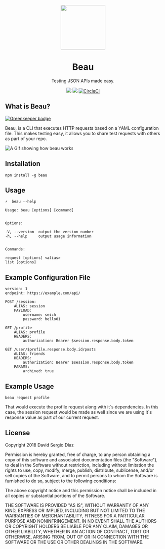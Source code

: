 <div align="center">
	<img src="http://files.martianwabbit.com/beau.png?1" height="144"/>
</div>

<h1 align="center">Beau</h1>
<p align="center">Testing JSON APIs made easy.</p>
<p align="center">
	<a href="https://codeclimate.com/github/Seich/Beau/maintainability"><img src="https://api.codeclimate.com/v1/badges/bc2de4d71893d6a2d18b/maintainability" /></a>
	<a href="https://codeclimate.com/github/Seich/Beau/test_coverage"><img src="https://api.codeclimate.com/v1/badges/bc2de4d71893d6a2d18b/test_coverage" /></a>
	<a href="https://circleci.com/gh/Seich/Beau/tree/master"><img src="https://circleci.com/gh/Seich/Beau/tree/master.svg?style=svg" alt="CircleCI"></a>
</p>

## What is Beau?

[![Greenkeeper badge](https://badges.greenkeeper.io/Seich/Beau.svg)](https://greenkeeper.io/)

Beau, is a CLI that executes HTTP requests based on a YAML configuration file.
This makes testing easy, it allows you to share test requests with others as
part of your repo.

![A Gif showing how beau works](http://files.martianwabbit.com/beau2.gif)

## Installation

    npm install -g beau

## Usage

    ⚡  beau --help

    Usage: beau [options] [command]


    Options:

    -V, --version  output the version number
    -h, --help     output usage information


    Commands:

    request [options] <alias>
    list [options]

## Example Configuration File

    version: 1
    endpoint: https://example.com/api/

    POST /session:
    	ALIAS: session
    	PAYLOAD:
    		username: seich
    		password: hello01

    GET /profile
    	ALIAS: profile
    	HEADERS:
    		authorization: Bearer $session.response.body.token

    GET /user/$profile.response.body.id/posts
    	ALIAS: friends
    	HEADERS:
    		authorization: Bearer $session.response.body.token
    	PARAMS:
    		archived: true

## Example Usage

    beau request profile

That would execute the profile request along with it´s dependencies. In this
case, the session request would be made as well since we are using it´s response
value as part of our current request.

## License

Copyright 2018 David Sergio Díaz

Permission is hereby granted, free of charge, to any person obtaining a copy of
this software and associated documentation files (the "Software"), to deal in
the Software without restriction, including without limitation the rights to
use, copy, modify, merge, publish, distribute, sublicense, and/or sell copies of
the Software, and to permit persons to whom the Software is furnished to do so,
subject to the following conditions:

The above copyright notice and this permission notice shall be included in all
copies or substantial portions of the Software.

THE SOFTWARE IS PROVIDED "AS IS", WITHOUT WARRANTY OF ANY KIND, EXPRESS OR
IMPLIED, INCLUDING BUT NOT LIMITED TO THE WARRANTIES OF MERCHANTABILITY, FITNESS
FOR A PARTICULAR PURPOSE AND NONINFRINGEMENT. IN NO EVENT SHALL THE AUTHORS OR
COPYRIGHT HOLDERS BE LIABLE FOR ANY CLAIM, DAMAGES OR OTHER LIABILITY, WHETHER
IN AN ACTION OF CONTRACT, TORT OR OTHERWISE, ARISING FROM, OUT OF OR IN
CONNECTION WITH THE SOFTWARE OR THE USE OR OTHER DEALINGS IN THE SOFTWARE.
